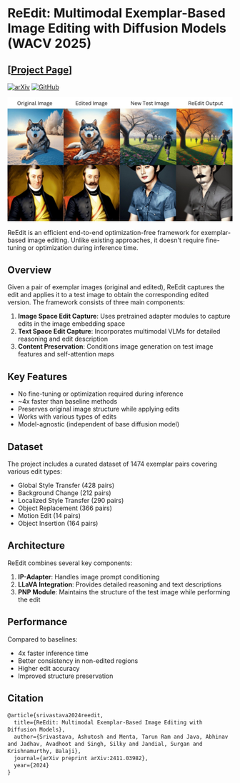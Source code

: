 # ReEdit: Multimodal Exemplar-Based Image Editing with Diffusion Models (WACV 2025)

## [<a href="https://reedit-diffusion.github.io/" target="_blank">Project Page</a>]
[![arXiv](https://img.shields.io/badge/arXiv-ReEdit-b31b1b.svg)](https://arxiv.org/abs/2411.03982)
[![GitHub](https://img.shields.io/badge/GitHub-ReEdit-4CAF50)](https://github.com/reedit-diffusion/reedit-diffusion)

![ReEdit Overview](static/images/banner.jpg)

ReEdit is an efficient end-to-end optimization-free framework for exemplar-based image editing. Unlike existing approaches, it doesn't require fine-tuning or optimization during inference time.

## Overview

Given a pair of exemplar images (original and edited), ReEdit captures the edit and applies it to a test image to obtain the corresponding edited version. The framework consists of three main components:

1. **Image Space Edit Capture**: Uses pretrained adapter modules to capture edits in the image embedding space
2. **Text Space Edit Capture**: Incorporates multimodal VLMs for detailed reasoning and edit description
3. **Content Preservation**: Conditions image generation on test image features and self-attention maps

## Key Features

- No fine-tuning or optimization required during inference
- ~4x faster than baseline methods
- Preserves original image structure while applying edits
- Works with various types of edits
- Model-agnostic (independent of base diffusion model)

## Dataset

The project includes a curated dataset of 1474 exemplar pairs covering various edit types:

- Global Style Transfer (428 pairs)
- Background Change (212 pairs)
- Localized Style Transfer (290 pairs)
- Object Replacement (366 pairs)
- Motion Edit (14 pairs)
- Object Insertion (164 pairs)

## Architecture

ReEdit combines several key components:

1. **IP-Adapter**: Handles image prompt conditioning
2. **LLaVA Integration**: Provides detailed reasoning and text descriptions
3. **PNP Module**: Maintains the structure of the test image while performing the edit

## Performance

Compared to baselines:
- 4x faster inference time
- Better consistency in non-edited regions
- Higher edit accuracy
- Improved structure preservation

## Citation

```
@article{srivastava2024reedit,
  title={ReEdit: Multimodal Exemplar-Based Image Editing with Diffusion Models},
  author={Srivastava, Ashutosh and Menta, Tarun Ram and Java, Abhinav and Jadhav, Avadhoot and Singh, Silky and Jandial, Surgan and Krishnamurthy, Balaji},
  journal={arXiv preprint arXiv:2411.03982},
  year={2024}
}
```
